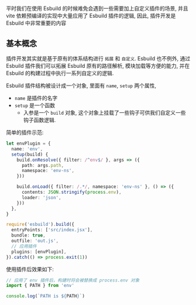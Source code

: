 #

平时我们在使用 Esbuild 的时候难免会遇到一些需要加上自定义插件的场景, 并且 vite 依赖预编译的实现中大量应用了 Esbuild 插件的逻辑, 因此, 插件开发是 Esbuild 中非常重要的内容

## 基本概念

插件开发其实就是基于原有的体系结构进行 `拓展` 和 `自定义`. Esbuild 也不例外, 通过 Esbuild 插件我们可以拓展 Esbuild 原有的路径解析, 模块加载等方便的能力, 并在 Esbuild 的构建过程中执行一系列自定义的逻辑.

Esbuild 插件结构被设计成一个对象, 里面有 `name`, `setup` 两个属性,

- `name` 是插件的名字
- `setup` 是一个函数
  - 入参是一个 `build` 对象, 这个对象上挂载了一些钩子可供我们自定义一些钩子函数逻辑.

简单的插件示范:

```ts
let envPlugin = {
  name: 'env',
  setup(build) {
    build.onResolve({ filter: /^env$/ }, args => ({
      path: args.path,
      namespace: 'env-ns',
    }))

    build.onLoad({ filter: /.*/, namespace: 'env-ns' }, () => ({
      contents: JSON.stringify(process.env),
      loader: 'json',
    }))
  },
}

require('esbuild').build({
  entryPoints: ['src/index.jsx'],
  bundle: true,
  outfile: 'out.js',
  // 应用插件
  plugins: [envPlugin],
}).catch(() => process.exit(1))

```

使用插件后效果如下:

```ts
// 应用了 env 插件后，构建时将会被替换成 process.env 对象
import { PATH } from 'env'

console.log(`PATH is ${PATH}`)
```
